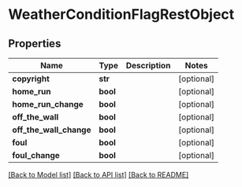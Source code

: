 # WeatherConditionFlagRestObject

## Properties
Name | Type | Description | Notes
------------ | ------------- | ------------- | -------------
**copyright** | **str** |  | [optional] 
**home_run** | **bool** |  | [optional] 
**home_run_change** | **bool** |  | [optional] 
**off_the_wall** | **bool** |  | [optional] 
**off_the_wall_change** | **bool** |  | [optional] 
**foul** | **bool** |  | [optional] 
**foul_change** | **bool** |  | [optional] 

[[Back to Model list]](../README.md#documentation-for-models) [[Back to API list]](../README.md#documentation-for-api-endpoints) [[Back to README]](../README.md)

